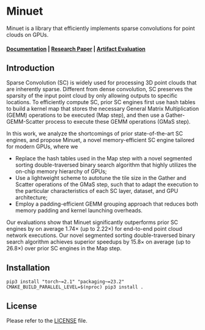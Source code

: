 # Minuet

Minuet is a library that efficiently implements sparse 
convolutions for point clouds on GPUs.

#### [Documentation](https://uoft-ecosystem.github.io/Minuet) | [Research Paper](https://www.cs.toronto.edu/~jcyang/minuet.pdf) | [Artifact Evaluation](https://github.com/Kipsora/MinuetArtifacts)

## Introduction

Sparse Convolution (SC) is widely used for processing 3D point clouds that are 
inherently sparse. Different from dense convolution, SC preserves the sparsity 
of the input point cloud by only allowing outputs to specific locations.
To efficiently compute SC, prior SC engines first use hash tables to build a 
kernel map that stores the necessary General Matrix Multiplication (GEMM) 
operations to be executed (Map step), and then use a Gather-GEMM-Scatter 
process to execute these GEMM operations (GMaS step).

In this work, we analyze the shortcomings of prior state-of-the-art SC engines, 
and propose Minuet, a novel memory-efficient SC engine tailored for modern GPUs,
where we
* Replace the hash tables used in the Map step with a novel segmented sorting 
double-traversed binary search algorithm that highly utilizes the on-chip memory
hierarchy of GPUs;
* Use a lightweight scheme to autotune the tile size in the Gather and Scatter 
operations of the GMaS step, such that to adapt the execution to the particular 
characteristics of each SC layer, dataset, and GPU architecture;
* Employ a padding-efficient GEMM grouping approach that reduces both memory 
padding and kernel launching overheads. 

Our evaluations show that Minuet significantly outperforms prior 
SC engines by on average $1.74\times$ (up to $2.22\times$) for end-to-end point 
cloud network executions. Our novel segmented sorting double-traversed binary 
search algorithm achieves superior speedups by $15.8\times$ on average 
(up to $26.8\times$) over prior SC engines in the Map step.

## Installation

```shell
pip3 install "torch~=2.1" "packaging~=23.2"
CMAKE_BUILD_PARALLEL_LEVEL=$(nproc) pip3 install .
```

## License

Please refer to the [LICENSE](LICENSE) file.
